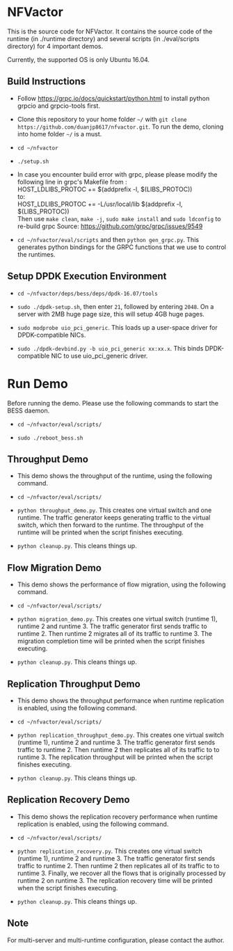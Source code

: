 NFVactor
=========

This is the source code for NFVactor. It contains the source code of the runtime (in ./runtime directory) and several scripts (in ./eval/scripts directory) for 4 important demos.

Currently, the supported OS is only Ubuntu 16.04.

Build Instructions
-------------------

* Follow https://grpc.io/docs/quickstart/python.html to install python grpcio and grpcio-tools first.

* Clone this repository to your home folder `~/` with `git clone https://github.com/duanjp8617/nfvactor.git`. To run the demo, cloning into home folder `~/` is a must.

* `cd ~/nfvactor`

* `./setup.sh`

* In case you encounter build error with grpc, please please modify the following line in grpc's Makefile from : <br />
HOST_LDLIBS_PROTOC += $(addprefix -l, $(LIBS_PROTOC)) <br />
to: <br />
HOST_LDLIBS_PROTOC += -L/usr/local/lib $(addprefix -l, $(LIBS_PROTOC)) <br />
Then use `make clean`, `make -j`, `sudo make install` and `sudo ldconfig` to re-build grpc
Source: https://github.com/grpc/grpc/issues/9549

* `cd ~/nfvactor/eval/scripts` and then `python gen_grpc.py`. This generates python bindings for the GRPC functions that we use to control the runtimes.

Setup DPDK Execution Environment
-----------------------------------

* `cd ~/nfvactor/deps/bess/deps/dpdk-16.07/tools`

* `sudo ./dpdk-setup.sh`, then enter `21`, followed by entering `2048`. On a server with 2MB huge page size, this will setup 4GB huge pages.

* `sudo modprobe uio_pci_generic`. This loads up a user-space driver for DPDK-compatible NICs.

* `sudo ./dpdk-devbind.py -b uio_pci_generic xx:xx.x`. This binds DPDK-compatible NIC to use uio_pci_generic driver.

Run Demo
=========

Before running the demo. Please use the following commands to start the BESS daemon.

* `cd ~/nfvactor/eval/scripts/`

* `sudo ./reboot_bess.sh`

Throughput Demo
---------------
* This demo shows the throughput of the runtime, using the following command.

* `cd ~/nfvactor/eval/scripts/`

* `python throughput_demo.py`. This creates one virtual switch and one runtime. The traffic generator keeps generating traffic to the virtual switch, which then forward to the runtime. The throughput of the runtime will be printed when the script finishes executing.

* `python cleanup.py`. This cleans things up.

Flow Migration Demo
-------------------
* This demo shows the performance of flow migration, using the following command.

* `cd ~/nfvactor/eval/scripts/`

* `python migration_demo.py`. This creates one virtual switch (runtime 1), runtime 2 and runtime 3. The traffic generator first sends traffic to runtime 2. Then runtime 2 migrates all of its traffic to runtime 3. The migration completion time will be printed when the script finishes executing.

* `python cleanup.py`. This cleans things up.

Replication Throughput Demo
---------------------------
* This demo shows the throughput performance when runtime replication is enabled, using the following command.

* `cd ~/nfvactor/eval/scripts/`

* `python replication_throughput_demo.py`. This creates one virtual switch (runtime 1), runtime 2 and runtime 3. The traffic generator first sends traffic to runtime 2. Then runtime 2 then replicates all of its traffic to to runtime 3. The replication throughput will be printed when the script finishes executing.

* `python cleanup.py`. This cleans things up.

Replication Recovery Demo
---------------------------
* This demo shows the replication recovery performance when runtime replication is enabled, using the following command.

* `cd ~/nfvactor/eval/scripts/`

* `python replication_recovery.py`. This creates one virtual switch (runtime 1), runtime 2 and runtime 3. The traffic generator first sends traffic to runtime 2. Then runtime 2 then replicates all of its traffic to to runtime 3. Finally, we recover all the flows that is originally processed by runtime 2 on runtime 3. The replication recovery time will be printed when the script finishes executing.

* `python cleanup.py`. This cleans things up.

Note
-----
For multi-server and multi-runtime configuration, please contact the author.
